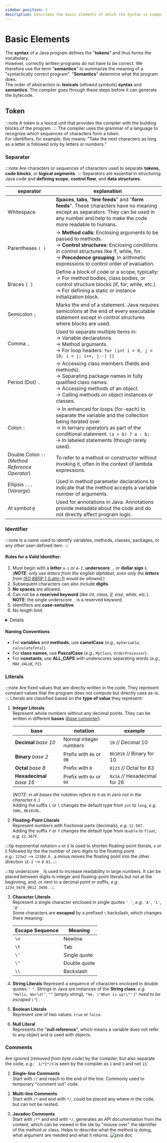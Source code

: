 ```yaml
---
sidebar_position: 1
description: Describes the basic elements of which the Syntax is composed.
---
```


# Basic Elements

The **syntax** of a Java program defines the "**tokens**" and thus forms the vocabulary.  
However, correctly written programs do not have to be correct. We therefore use the term "**semantics**" to summarize the meaning of a "syntactically correct program". "**Semantics**" determine what the program does.  
The order of abstraction is: **lexicals** (*allowed symbols*) **syntax** and **semantics**. The compiler goes through these steps before it can generate the bytecode.

## Token
:::note
A token is a lexical unit that provides the compiler with the building blocks of the program.
:::
The compiler uses the grammar of a language to recognize which sequences of characters form a token.  
For identifiers, for example, this means: "Take the next characters as long as a letter is followed only by letters or numbers."

### Separator
:::note
Are characters or sequences of characters used to separate **tokens**, **code blocks**, or **logical segments**.
:::
Separators are essential in structuring Java code and **defining scope**, **control flow**, and **data structures**. 

|separator|explanation|
|---|---|
|Whitespace|**Spaces**, **tabs**, "**line feeds**" and "**form feeds**". These characters have no meaning except as separators. They can be used in any number and help to make the code more readable to humans.|
|Parentheses `( )`|-> **Method calls**: Enclosing arguments to be passed to methods. <br/>-> **Control structures**: Enclosing conditions in control structures like if, while, for. <br/>-> **Precedence grouping**: In arithmetic expressions to control order of evaluation.|
|Braces `{ }`|Define a block of code or a scope, typically:<br/>-> For method bodies, class bodies, or control structure blocks (if, for, while, etc.).<br/>-> For defining a static or instance initialization block.|
|Semicolon `;`|Marks the end of a statement. Java requires semicolons at the end of every executable statement except in control structures where blocks are used.|
|Comma `,`|Used to separate multiple items in:<br/>-> Variable declarations.<br/>-> Method arguments.<br/>-> For loop headers. `for (int i = 0, j = 10; i < j; i++, j--) {}`|
|Period (Dot) `.`|-> Accessing class members (fields and methods).<br/>-> Separating package names in fully qualified class names.<br/>-> Accessing methods of an object.<br/>-> Calling methods on object instances or classes.|
|Colon `:`|-> In enhanced for loops (for-each) to separate the variable and the collection being iterated over.<br/>-> In ternary operators as part of the conditional statement. `(a > b) ? a : b;`<br/>-> In labeled statements (though rarely used).|
|Double Colon `::` (*Method Reference Operator*)|To refer to a method or constructor without invoking it, often in the context of lambda expressions.|
|Ellipsis `...` (*Varargs*)|Used in method parameter declarations to indicate that the method accepts a variable number of arguments.|
|At symbol `@`|Used for annotations in Java. Annotations provide metadata about the code and do not directly affect program logic.|

### Identifier
:::note
Is a name used to identify variables, methods, classes, packages, or any other user-defined item.
:::

#### Rules for a Valid Identifier:
1. Must begin with a **letter** `a-z` or `A-Z`, **underscore** `_`, or **dollar sign** `$`.  
(_**NOTE**: only use letters from the english alphabet, even only the **letters** from [ISO 8859-1 (Latin-1)](https://en.wikipedia.org/wiki/Latin-1_Supplement) would be allowed._)
2. Subsequent characters can also include **digits**.
3. **No spaces** are allowed.
4. Can not be a **reserved keyword** (*like int, class, if, else, while, etc.*). **NOTE**: the single underscore `_` is a reserved keyword.
5. Identifiers are **case-sensitive**.
6. No length limit.

<details>
|valid identifier|explanation|
|---|---|
|`Mami`|Contains alphabetic characters.|
|`__RAPHAEL_IS_NICE__`|Underscore is valid.|
|`Bóolêáñ`|Contains letters from ISO 8859-1 (Latin-1).|
|`α`|Contains letters from ISO 8859-1 (Latin-1).|
|`REZE$$SION`|Doller sign is valid.|
|`¥€$`|Contains letters from ISO 8859-1 (Latin-1).|

|invalid identifier|explanation|
|---|---|
|`2plus2is4`|First character must be a letter (a-z) or underscore.|
|`get your shots`|Contains whitespace.|
|`faster!`|Most symbols are not allowed, such as the exclamation mark.|
|`null`<br/>`class`|Keywords are not allowed.|
|`_`|A single underscore is a keyword.|
</details>

#### Naming Conventions
- For **variables** and **methods**, use **camelCase** (*e.g., `myVariable`, `calculateTotal`*).
- For **class names**, use **PascalCase** (*e.g., `MyClass`, `OrderProcessor`*).
- For **constants**, use **ALL_CAPS** with underscores separating words (*e.g., `MAX_VALUE`, `PI`*).

### Literals
:::note
Are fixed values that are directly written in the code. They represent constant values that the program does not compute but directly uses as-is.
:::
Literals are classified based on the **type of value** they represent:

1. **Integer Literals**  
Represent whole numbers without any decimal points. They can be written in different **bases** ([*base converter*](https://www.rapidtables.com/convert/number/decimal-to-binary.html?x=10)):  

	|base|notation|example|
	|---|---|---|
	|**Decimal** *base 10*|Normal integer numbers|`10` // Decimal 10|
	|**Binary** *base 2*|Prefix with `0b` or `0B`|`0b1010` // Binary for 10|
	|**Octal** *base 8*|Prefix with `0` |`0123` // Octal for 83|
	|**Hexadecimal** *base 16*|Prefix with `0x` or `0X`|`0x1A` // Hexadecimal for 26`|  

	(*NOTE: in all bases the notation refers to `0` as in zero not in the character `O` .*)  
	Adding the suffix `L` or `l` changes the default type from `int` to `long`, *e.g.* `100L`, `0b1010L`.

2. **Floating-Point Literals**  
	Represent numbers with fractional parts (decimals), *e.g.* `12.567`.  
	Adding the suffix `F` or `f` changes the default type from `double` to `float`, *e.g.* `12.567F`.

:::tip exponential notation `e` or `E`
Is used to shorten floating-point literals, `e` or `E` followed by the the number of zero digits to the floating point.  
*e.g.:* `123e2` --> `12300.0` , a minus moves the floating point into the other direction `1E-2` --> `0.01`.
:::

:::tip underscore `_`
Is used to increase readability in large numbers. It can be placed between digits in integer and floating-point literals but not at the beginning, end, or next to a decimal point or suffix, *e.g.* `1234_5678_9012_3456` .
:::

3. **Character Literals**  
	Represent a single character enclosed in single quotes `' '`, *e.g.* `'A'`, `'1'`, `'@'` .  
	Some characters are **escaped** by a prefixed `\` backslash, which changes there meaning:

	|Escape Sequence|Meaning|
	|---|---|
	|`\n`|Newline|
	|`\t`|Tab|
	|`\'`|Single quote|
	|`\"`|Double quote|
	|`\\`|Backslash|

4. **String Literals**
	Represent a sequence of characters enclosed in double quotes `" "`. Strings in Java are instances of the **String class**.
	*e.g.* `"Hello, World!"`, `""` (*empty string*), `"He, \"What is up!\""` (*`"` need to be escaped `\"`*) .

5. **Boolean Literals**  
	Represent one of two values: `true` or `false`.

6. **Null Literal**  
	Represents the "**null reference**", which means a variable does not refer to any object and is used with objects.

### Comments
Are ignored (*removed from byte code*) by the compiler, but also separate the code, *e.g.:* ` 1/*2*/3` is seen by the compiler as `1` and `3` and not `13`.

1. **Single-line Comments**  
	Start with `//` and reach to the end of the line.
	Commonly used to temporary "comment out" code.

2. **Multi-line Comments**  
	Start with `/*` and end with `*/`, could be placed any where in the code, but can not be nested.  

3. **Javadoc Comments**  
	Start with `/**` and end with `*/`, generates an API documentation from the content, which can be viewed in the ide by "mouse over" the identifier of the method or class. Helps to describe what the method is doing, what argument are needed and what it returns.
	![java doc](../img/java_doc.webp)

